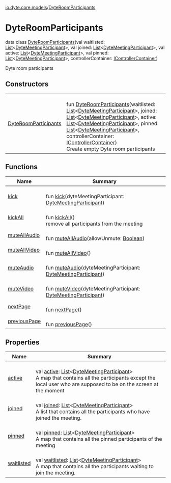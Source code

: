 [io.dyte.core.models](../index.md)/[DyteRoomParticipants](index.md)

# DyteRoomParticipants


data class [DyteRoomParticipants](index.md)(val waitlisted: [List](https://kotlinlang.org/api/latest/jvm/stdlib/kotlin.collections/-list/index.html)&lt;[DyteMeetingParticipant](../-dyte-meeting-participant/index.md)&gt;, val joined: [List](https://kotlinlang.org/api/latest/jvm/stdlib/kotlin.collections/-list/index.html)&lt;[DyteMeetingParticipant](../-dyte-meeting-participant/index.md)&gt;, val active: [List](https://kotlinlang.org/api/latest/jvm/stdlib/kotlin.collections/-list/index.html)&lt;[DyteMeetingParticipant](../-dyte-meeting-participant/index.md)&gt;, val pinned: [List](https://kotlinlang.org/api/latest/jvm/stdlib/kotlin.collections/-list/index.html)&lt;[DyteMeetingParticipant](../-dyte-meeting-participant/index.md)&gt;, controllerContainer: [IControllerContainer](../../com.dyte.mobilecorekmm.controllers/-i-controller-container/index.md))

Dyte room participants

## Constructors

| | |
|---|---|
| [DyteRoomParticipants](-dyte-room-participants.md) | <br/>fun [DyteRoomParticipants](-dyte-room-participants.md)(waitlisted: [List](https://kotlinlang.org/api/latest/jvm/stdlib/kotlin.collections/-list/index.html)&lt;[DyteMeetingParticipant](../-dyte-meeting-participant/index.md)&gt;, joined: [List](https://kotlinlang.org/api/latest/jvm/stdlib/kotlin.collections/-list/index.html)&lt;[DyteMeetingParticipant](../-dyte-meeting-participant/index.md)&gt;, active: [List](https://kotlinlang.org/api/latest/jvm/stdlib/kotlin.collections/-list/index.html)&lt;[DyteMeetingParticipant](../-dyte-meeting-participant/index.md)&gt;, pinned: [List](https://kotlinlang.org/api/latest/jvm/stdlib/kotlin.collections/-list/index.html)&lt;[DyteMeetingParticipant](../-dyte-meeting-participant/index.md)&gt;, controllerContainer: [IControllerContainer](../../com.dyte.mobilecorekmm.controllers/-i-controller-container/index.md))<br/>Create empty Dyte room participants |

## Functions

| Name | Summary |
|---|---|
| [kick](kick.md) | <br/>fun [kick](kick.md)(dyteMeetingParticipant: [DyteMeetingParticipant](../-dyte-meeting-participant/index.md)) |
| [kickAll](kick-all.md) | <br/>fun [kickAll](kick-all.md)()<br/>remove all participants from the meeting |
| [muteAllAudio](mute-all-audio.md) | <br/>fun [muteAllAudio](mute-all-audio.md)(allowUnmute: [Boolean](https://kotlinlang.org/api/latest/jvm/stdlib/kotlin/-boolean/index.html)) |
| [muteAllVideo](mute-all-video.md) | <br/>fun [muteAllVideo](mute-all-video.md)() |
| [muteAudio](mute-audio.md) | <br/>fun [muteAudio](mute-audio.md)(dyteMeetingParticipant: [DyteMeetingParticipant](../-dyte-meeting-participant/index.md)) |
| [muteVideo](mute-video.md) | <br/>fun [muteVideo](mute-video.md)(dyteMeetingParticipant: [DyteMeetingParticipant](../-dyte-meeting-participant/index.md)) |
| [nextPage](next-page.md) | <br/>fun [nextPage](next-page.md)() |
| [previousPage](previous-page.md) | <br/>fun [previousPage](previous-page.md)() |

## Properties

| Name | Summary |
|---|---|
| [active](active.md) | <br/>val [active](active.md): [List](https://kotlinlang.org/api/latest/jvm/stdlib/kotlin.collections/-list/index.html)&lt;[DyteMeetingParticipant](../-dyte-meeting-participant/index.md)&gt;<br/>A map that contains all the participants except the local user who are supposed to be on the screen at the moment |
| [joined](joined.md) | <br/>val [joined](joined.md): [List](https://kotlinlang.org/api/latest/jvm/stdlib/kotlin.collections/-list/index.html)&lt;[DyteMeetingParticipant](../-dyte-meeting-participant/index.md)&gt;<br/>A list that contains all the participants who have joined the meeting. |
| [pinned](pinned.md) | <br/>val [pinned](pinned.md): [List](https://kotlinlang.org/api/latest/jvm/stdlib/kotlin.collections/-list/index.html)&lt;[DyteMeetingParticipant](../-dyte-meeting-participant/index.md)&gt;<br/>A map that contains all the pinned participants of the meeting |
| [waitlisted](waitlisted.md) | <br/>val [waitlisted](waitlisted.md): [List](https://kotlinlang.org/api/latest/jvm/stdlib/kotlin.collections/-list/index.html)&lt;[DyteMeetingParticipant](../-dyte-meeting-participant/index.md)&gt;<br/>A map that contains all the participants waiting to join the meeting. |
